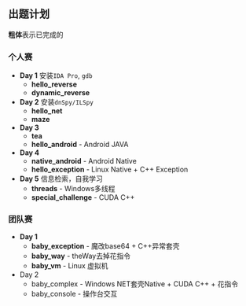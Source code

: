 ## 出题计划
**粗体**表示已完成的
### **个人赛**
- **Day 1** 安装`IDA Pro`, `gdb`
  - **hello_reverse**
  - **dynamic_reverse**
- **Day 2** 安装`dnSpy/ILSpy`
  - **hello_net**
  - **maze**
- **Day 3**
  - **tea**
  - **hello_android** - Android JAVA
- **Day 4**
  - **native_android** - Android Native
  - **hello_exception** - Linux Native + C++ Exception
- **Day 5** 信息检索，自我学习
  - **threads** - Windows多线程
  - **special_challenge** - CUDA C++

### 团队赛
- **Day 1**
  - **baby_exception** - 魔改base64 + C++异常套壳
  - **baby_way** - theWay去掉花指令
  - **baby_vm** - Linux 虚拟机
- Day 2
  - baby_complex - Windows NET套壳Native + CUDA C++ + 花指令
  - baby_console - 操作台交互
